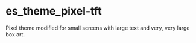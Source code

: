 # es_theme_pixel-tft
Pixel theme modified for small screens with large text and very, very large box art.
